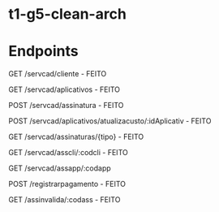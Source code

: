 # t1-g5-clean-arch

# Endpoints

GET /servcad/cliente - FEITO

GET /servcad/aplicativos - FEITO

POST /servcad/assinatura - FEITO

POST /servcad/aplicativos/atualizacusto/:idAplicativ - FEITO

GET /servcad/assinaturas/{tipo} - FEITO

GET /servcad/asscli/:codcli - FEITO

GET /servcad/assapp/:codapp

POST /registrarpagamento - FEITO

GET /assinvalida/:codass - FEITO
